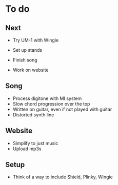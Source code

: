 # To do

## Next
- Try UM-1 with Wingie
- Set up stands 
 
- Finish song

- Work on website

## Song
- Process digitone with MI system
- Slow chord progression over the top
- Written on guitar, even if not played with guitar
- Distorted synth line 

## Website
- Simplify to just music
- Upload mp3s

## Setup
- Think of a way to include Shield, Plinky, Wingie 